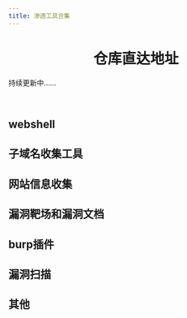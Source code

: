```yaml
---
title: 渗透工具合集
---
```


# <h1 style="text-align:center">仓库直达地址</h1>
<div class="mobile-adapt">持续更新中……</div>
<p>&emsp;</p>

## webshell

<a-row :gutter="[32, 32]">
  <Card 
    cover="https://gitee.com/kukuqi666/images/raw/master/1.jpg" 
    link="https://github.com/rebeyond/Behinder" 
    title="冰蝎" 
    author="" 
  />
  <Card 
    cover="https://gitee.com/kukuqi666/images/raw/master/2.jpg" 
    link="https://github.com/raddyfiy/caidao-official-version" 
    title="菜刀" 
    author="" 
  />
  <Card 
    cover="https://gitee.com/kukuqi666/images/raw/master/3.jpg" 
    link="https://github.com/808Mak1r/GodzillaSource" 
    title="哥斯拉" 
    author="" 
  />
  <Card 
    cover="https://gitee.com/kukuqi666/images/raw/master/4.jpg" 
    link="https://github.com/BeichenDream/Godzilla" 
    title="哥斯拉源码" 
    author="" 
  />
  <Card 
    cover="https://gitee.com/kukuqi666/images/raw/master/5.jpg" 
    link="https://github.com/AntSwordProject/AntSword-Loader" 
    title="蚁剑加载器" 
    author="" 
  />
  <Card 
    cover="https://gitee.com/kukuqi666/images/raw/master/6.jpg" 
    link="https://github.com/AntSwordProject/antSword" 
    title="蚁剑加载器核心文件" 
    author="" 
  />
</a-row>


## 子域名收集工具

<a-row :gutter="[32, 32]">
  <Card 
    cover="https://gitee.com/kukuqi666/images/raw/master/7.jpg" 
    link="https://github.com/shmilylty/OneForAll" 
    title="OneForAll" 
    author="" 
  />
  <Card 
    cover="https://gitee.com/kukuqi666/images/raw/master/8.jpg" 
    link="https://github.com/guelfoweb/knock" 
    title="knock" 
    author="" 
  />
  <Card 
    cover="https://gitee.com/kukuqi666/images/raw/master/9.jpg" 
    link="https://github.com/TheRook/subbrute" 
    title="subbrute" 
    author="" 
  />
  <Card 
    cover="https://gitee.com/kukuqi666/images/raw/master/48.jpg" 
    link="https://github.com/yanxiu0614/subdomain3" 
    title="subdomain3" 
    author="" 
  />
  <Card 
    cover="https://gitee.com/kukuqi666/images/raw/master/11.jpg" 
    link="https://github.com/aboul3la/Sublist3r" 
    title="sublist3r" 
    author="" 
  />
  <Card 
    cover="https://gitee.com/kukuqi666/images/raw/master/12.jpg" 
    link="https://github.com/darkoperator/dnsrecon" 
    title="dnsrecon" 
    author="" 
  />
  <Card 
    cover="https://gitee.com/kukuqi666/images/raw/master/13.jpg" 
    link="https://github.com/fwaeytens/dnsenum" 
    title="dnsenum" 
    author="" 
  />
  <Card 
    cover="https://gitee.com/kukuqi666/images/raw/master/14.jpg" 
    link="https://github.com/lijiejie/subDomainsBrute" 
    title="subDomainsBrute" 
    author="" 
  />
  <Card 
    cover="https://gitee.com/kukuqi666/images/raw/master/15.jpg" 
    link="https://github.com/mickeystone/JSFinderPlus" 
    title="JSFinderPlus" 
    author="" 
  />
  <Card 
    cover="https://gitee.com/kukuqi666/images/raw/master/16.jpg" 
    link="https://github.com/pingc0y/URLFinder" 
    title="URLFinder" 
    author="" 
  />
  <Card 
    cover="https://gitee.com/kukuqi666/images/raw/master/49.jpg" 
    link="https://github.com/Threezh1/JSFinder" 
    title="JSFinder" 
    author="" 
  />
</a-row>



## 网站信息收集

<a-row :gutter="[32, 32]">
  <Card 
    cover="https://gitee.com/kukuqi666/images/raw/master/18.jpg" 
    link="https://github.com/7kbstorm/7kbscan-WebPathBrute" 
    title="7kbscan-WebPathBrute" 
    author="" 
  />
  <Card 
    cover="https://gitee.com/kukuqi666/images/raw/master/19.jpg" 
    link="https://github.com/H4ckForJob/dirmap" 
    title="dirmap" 
    author="" 
  />
  <Card 
    cover="https://gitee.com/kukuqi666/images/raw/master/20.jpg" 
    link="https://github.com/maurosoria/dirsearch" 
    title="dirsearch" 
    author="" 
  />
  <Card 
    cover="https://gitee.com/kukuqi666/images/raw/master/21.jpg" 
    link="https://github.com/stefanoj3/dirstalk" 
    title="dirstalk" 
    author="" 
  />
  <Card 
    cover="https://gitee.com/kukuqi666/images/raw/master/22.jpg" 
    link="https://github.com/corunb/Dirscan" 
    title="Dirscan-go" 
    author="" 
  />
  <Card 
    cover="https://gitee.com/kukuqi666/images/raw/master/23.jpg" 
    link="https://github.com/Degree-21/dirScan" 
    title="DirScan-py" 
    author="" 
  />
  <Card 
    cover="https://gitee.com/kukuqi666/images/raw/master/24.jpg" 
    link="https://github.com/lijiejie/BBScan" 
    title="BBScan" 
    author="" 
  />
  <Card 
    cover="https://gitee.com/kukuqi666/images/raw/master/25.jpg" 
    link="https://github.com/EnableSecurity/wafw00f" 
    title="wafw00f" 
    author="" 
  />
</a-row>



## 漏洞靶场和漏洞文档

<a-row :gutter="[32, 32]">
  <Card 
    cover="https://gitee.com/kukuqi666/images/raw/master/26.jpg" 
    link="https://peiqi.wgpsec.org" 
    title="PeiQi文库" 
    author="" 
  />
  <Card 
    cover="https://gitee.com/kukuqi666/images/raw/master/27.jpg" 
    link="https://wiki.wgpsec.org/" 
    title="狼组安全团队" 
    author="" 
  />
  <Card 
    cover="https://gitee.com/kukuqi666/images/raw/master/50.jpg" 
    link="https://wiki.wy876.cn/#/" 
    title="wiki漏洞文库" 
    author="" 
  />
  <Card 
    cover="https://gitee.com/kukuqi666/images/raw/master/29.jpg" 
    link="https://github.com/Threekiii/Awesome-POC" 
    title="Aweseome-poc" 
    author="" 
  />
  <Card 
    cover="https://gitee.com/kukuqi666/images/raw/master/30.jpg" 
    link="https://github.com/WebGoat/WebGoat" 
    title="webgoat" 
    author="" 
  />
  <Card 
    cover="https://gitee.com/kukuqi666/images/raw/master/31.jpg" 
    link="https://github.com/digininja/DVWA" 
    title="DVWA" 
    author="" 
  />
  <Card 
    cover="https://gitee.com/kukuqi666/images/raw/master/32.jpg" 
    link="https://github.com/vulhub/vulhub" 
    title="vulhub" 
    author="" 
  />
</a-row>


## burp插件

<a-row :gutter="[32, 32]">
  <Card 
    cover="https://gitee.com/kukuqi666/images/raw/master/33.jpg" 
    link="https://github.com/wuntee/BurpAuthzPlugin" 
    title="Authz" 
    author="" 
  />
  <Card 
    cover="https://gitee.com/kukuqi666/images/raw/master/34.jpg" 
    link="https://github.com/gh0stkey/HaE" 
    title="HaE" 
    author="" 
  />
  <Card 
    cover="https://gitee.com/kukuqi666/images/raw/master/35.jpg" 
    link="https://github.com/smxiazi/NEW_xp_CAPTCHA" 
    title="NEW_xp_CAPTCHA" 
    author="" 
  />
  <Card 
    cover="https://gitee.com/kukuqi666/images/raw/master/36.jpg" 
    link="https://github.com/c0ny1/captcha-killer" 
    title="captcha-killer" 
    author="" 
  />
</a-row>


## 漏洞扫描

<a-row :gutter="[32, 32]">
  <Card 
    cover="https://gitee.com/kukuqi666/images/raw/master/37.jpg" 
    link="https://github.com/rabbitmask/WeblogicScan" 
    title="WeblogicScan-v1.5" 
    author="" 
  />
  <Card 
    cover="https://gitee.com/kukuqi666/images/raw/master/38.jpg" 
    link="https://github.com/swisskyrepo/Wordpresscan" 
    title="Wordpresscan" 
    author="" 
  />
  <Card 
    cover="https://gitee.com/kukuqi666/images/raw/master/39.jpg" 
    link="https://github.com/wpscanteam/wpscan" 
    title="wpscan" 
    author="" 
  />
  <Card 
    cover="https://gitee.com/kukuqi666/images/raw/master/40.jpg" 
    link="https://github.com/zhzyker/vulmap" 
    title="vulmap" 
    author="" 
  />
  <Card 
    cover="https://gitee.com/kukuqi666/images/raw/master/41.jpg" 
    link="https://github.com/dr0op/WeblogicScan" 
    title="WeblogicScan-v1.3.1" 
    author="" 
  />
  <Card 
    cover="https://gitee.com/kukuqi666/images/raw/master/42.jpg" 
    link="https://github.com/0xn0ne/weblogicScanner" 
    title="weblogicScanner" 
    author="" 
  />
  <Card 
    cover="https://gitee.com/kukuqi666/images/raw/master/43.jpg" 
    link="https://github.com/HatBoy/Struts2-Scan" 
    title="Struts2-Scan" 
    author="" 
  />
</a-row>


##  其他

<a-row :gutter="[32, 32]">
  <Card 
    cover="https://gitee.com/kukuqi666/images/raw/master/44.jpg" 
    link="https://github.com/TideSec/Mars" 
    title="TideSec/Mars" 
    author="" 
  />
  <Card 
    cover="https://gitee.com/kukuqi666/images/raw/master/45.jpg" 
    link="https://github.com/TideSec/FuzzScanner" 
    title="TideSec/FuzzScanner" 
    author="" 
  />
  <Card 
    cover="https://gitee.com/kukuqi666/images/raw/master/46.jpg" 
    link="https://github.com/rabbitmask/WeblogicScan" 
    title="rabbitmask/WeblogicScan" 
    author="" 
  />
  <Card 
    cover="https://gitee.com/kukuqi666/images/raw/master/47.jpg" 
    link="https://github.com/nian-hua/BurpExtender" 
    title="nian-hua/BurpExtender" 
    author="" 
  />
  <Card 
    cover="https://gitee.com/wintrysec/images/raw/master/IGScan.png" 
    link="https://github.com/wgpsec/IGScan" 
    title="IGScan-[综合信息收集]" 
    author="作者：ro4lsc" 
  />
  <Card 
    cover="https://gitee.com/wintrysec/images/raw/master//tig.png" 
    link="https://github.com/wgpsec/tig" 
    title="TIG-[威胁情报收集]" 
    author="作者：teamssix" 
  />
  <Card 
    cover="https://gitee.com/wintrysec/images/raw/master//wolf-awd.png" 
    link="https://github.com/wgpsec/WolfAwd" 
    title="WolfAwd-[AWD线下赛框架]" 
    author="作者：W4ndell" 
  />
  <Card 
    cover="https://gitee.com/wintrysec/images/raw/master//image-20210311161144314.png" 
    link="https://github.com/wgpsec/DBJ" 
    title="大宝剑-[资产梳理工具]" 
    author="作者：wintrysec（温酒）" 
  />
  <Card 
    cover="https://gitee.com/wintrysec/images/raw/master/VulnRange-bg.png" 
    link="https://github.com/wgpsec/VulnRange" 
    title="VulnRange-[组件漏洞靶场]" 
    author="作者：wintrysec（温酒）" 
  />
</a-row>
